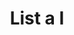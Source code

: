 ---
title: List a I
excerpt: Retrieve an IPGroup edges
api:
  file: jacobswagger.json
  operationId: get_api-v2-assets-assetid
hidden: false
---